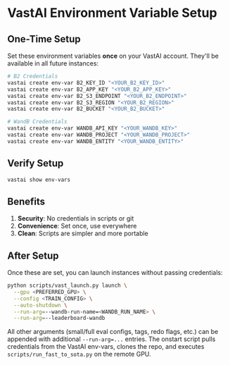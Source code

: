 # VastAI Environment Variable Setup

## One-Time Setup

Set these environment variables **once** on your VastAI account. They'll be available in all future instances:

```bash
# B2 Credentials
vastai create env-var B2_KEY_ID "<YOUR_B2_KEY_ID>"
vastai create env-var B2_APP_KEY "<YOUR_B2_APP_KEY>"
vastai create env-var B2_S3_ENDPOINT "<YOUR_B2_ENDPOINT>"
vastai create env-var B2_S3_REGION "<YOUR_B2_REGION>"
vastai create env-var B2_BUCKET "<YOUR_B2_BUCKET>"

# WandB Credentials
vastai create env-var WANDB_API_KEY "<YOUR_WANDB_KEY>"
vastai create env-var WANDB_PROJECT "<YOUR_WANDB_PROJECT>"
vastai create env-var WANDB_ENTITY "<YOUR_WANDB_ENTITY>"
```

## Verify Setup

```bash
vastai show env-vars
```

## Benefits

1. **Security**: No credentials in scripts or git
2. **Convenience**: Set once, use everywhere
3. **Clean**: Scripts are simpler and more portable

## After Setup

Once these are set, you can launch instances without passing credentials:

```bash
python scripts/vast_launch.py launch \
  --gpu <PREFERRED_GPU> \
  --config <TRAIN_CONFIG> \
  --auto-shutdown \
  --run-arg=--wandb-run-name=<WANDB_RUN_NAME> \
  --run-arg=--leaderboard-wandb
```

All other arguments (small/full eval configs, tags, redo flags, etc.) can be appended with additional `--run-arg=...` entries. The onstart script pulls credentials from the VastAI env-vars, clones the repo, and executes `scripts/run_fast_to_sota.py` on the remote GPU.

